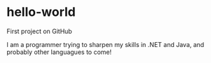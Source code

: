 # hello-world
First project on GitHub


I am a programmer trying to sharpen my skills in .NET and Java, and probably other languagues to come! 

